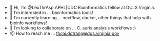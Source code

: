 - 👋 Hi, I’m @LeuThrAsp APHL|CDC Bioinformatics fellow at DCLS Virginia.
- 👀 I’m interested in ... bioinformatics tools!
- 🌱 I’m currently learning ... nextflow, docker, other things that help with bioinfo workflows!
- 💞️ I’m looking to collaborate on ... C. auris analysis workflows :)
- 📫 How to reach me ... thoai.dotrang@dgs.virginia.gov

<!---
LeuThrAsp/LeuThrAsp is a ✨ special ✨ repository because its `README.md` (this file) appears on your GitHub profile.
You can click the Preview link to take a look at your changes.
--->
